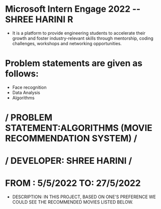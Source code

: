 # Microsoft Intern Engage 2022 -- SHREE HARINI R
* It is a platform to provide engineering students to accelerate their growth and foster industry-relevant skills through mentorship, coding challenges, workshops and networking opportunities.
# Problem statements are given as follows: 
* Face recognition
* Data Analysis
* Algorithms
# / PROBLEM STATEMENT:ALGORITHMS (MOVIE RECOMMENDATION SYSTEM) /
# / DEVELOPER: SHREE HARINI /
#  FROM : 5/5/2022 TO: 27/5/2022
* DESCRIPTION:  IN THIS PROJECT, BASED ON ONE'S PREFERENCE WE COULD SEE THE RECOMMENDED MOVIES LISTED BELOW. 
